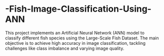# -Fish-Image-Classification-Using-ANN
This project implements an Artificial Neural Network (ANN) model to classify different fish species using the Large-Scale Fish Dataset. The main objective is to achieve high accuracy in image classification, tackling challenges like class imbalance and varying image quality.
